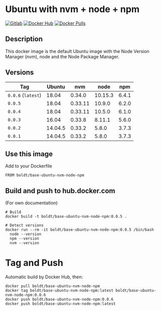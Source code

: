 # Ubuntu with nvm + node + npm

[![Gitlab](https://img.shields.io/static/v1.svg?label=Get%20the%20source%20code%20on&message=Github&color=555&style=flat&logo=github)](https://github.com/boldt/dockerfiles/tree/master/base-ubuntu-nvm-node-npm/)
[![Docker Hub](https://img.shields.io/static/v1.svg?label=Get%20the%20container%20on&message=Docker%20Hub&color=555&style=flat&logo=docker)](https://hub.docker.com/r/boldt/base-ubuntu-nvm-node-npm/)
[![Docker Pulls](https://img.shields.io/docker/pulls/boldt/base-ubuntu-nvm-node-npm.svg)](https://hub.docker.com/r/boldt/base-ubuntu-nvm-node-npm/)

## Description

This docker image is the default Ubuntu image with the Node Version Manager (nvm), node and the Node Package Manager.

## Versions

| Tag                 | Ubuntu  | nvm     | node    | npm    |
|-------------------- |-------- | ------- |-------- |------- |
| `0.0.6` (`latest`)  | 18.04   | 0.34.0  | 10.15.3 | 6.4.1  |
| `0.0.5`             | 18.04   | 0.33.11 | 10.9.0  | 6.2.0  |
| `0.0.4`             | 18.04   | 0.33.11 | 10.5.0  | 6.1.0  |
| `0.0.3`             | 16.04   | 0.33.8  | 8.11.1  | 5.6.0  |
| `0.0.2`             | 14.04.5 | 0.33.2  | 5.8.0   | 3.7.3  |
| `0.0.1`             | 14.04.5 | 0.33.2  | 5.8.0   | 3.7.3  |

## Use this image

Add to your Dockerfile

```
FROM boldt/base-ubuntu-nvm-node-npm
```

## Build and push to hub.docker.com

(For own documentation)

```
# Build
docker build -t boldt/base-ubuntu-nvm-node-npm:0.0.5 .

# Detect versions
docker run --rm -it boldt/base-ubuntu-nvm-node-npm:0.0.5 /bin/bash
  node --version
  npm --version
  nvm --version
```

# Tag and Push

Automatic build by Docker Hub, then:

```
docker pull boldt/base-ubuntu-nvm-node-npm
docker tag boldt/base-ubuntu-nvm-node-npm:latest boldt/base-ubuntu-nvm-node-npm:0.0.6
docker push boldt/base-ubuntu-nvm-node-npm:0.0.6
docker push boldt/base-ubuntu-nvm-node-npm:latest
```

